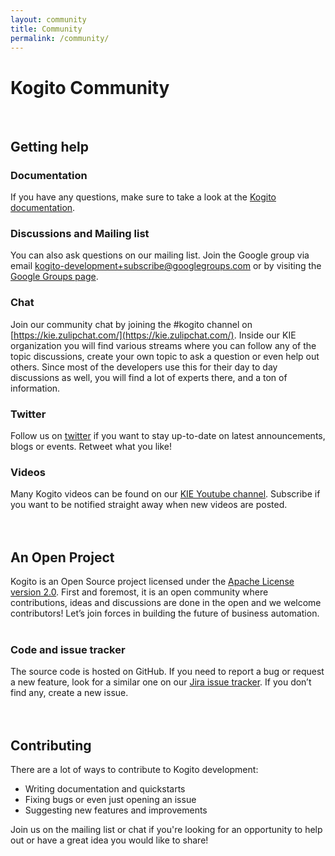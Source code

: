 ```yaml
---
layout: community
title: Community
permalink: /community/
---
```


# Kogito Community
<br/>

## Getting help

### Documentation

If you have any questions, make sure to take a look at the [Kogito documentation](https://docs.jboss.org/kogito/release/latest/html_single/). 

### Discussions and Mailing list

You can also ask questions on our mailing list. Join the Google group via email kogito-development+subscribe@googlegroups.com or by visiting the [Google Groups page](https://groups.google.com/d/forum/kogito-development).

### Chat

Join our community chat by joining the #kogito channel on [https://kie.zulipchat.com/](https://kie.zulipchat.com/).
Inside our KIE organization you will find various streams where you can follow any of the topic discussions, create your own topic to ask a question or even help out others.  Since most of the developers use this for their day to day discussions as well, you will find a lot of experts there, and a ton of information.

### Twitter

Follow us on [twitter](https://twitter.com/kogito_kie) if you want to stay up-to-date on latest announcements, blogs or events.  Retweet what you like! 

### Videos

Many Kogito videos can be found on our [KIE Youtube channel](https://www.youtube.com/channel/UCUjeymTM-TrwHs36388VRbw).  Subscribe if you want to be notified straight away when new videos are posted.
<br><br><br>
## An Open Project

Kogito is an Open Source project licensed under the [Apache License version 2.0](https://www.apache.org/licenses/LICENSE-2.0). First and foremost, it is an open community where contributions, ideas and discussions are done in the open and we welcome contributors! Let’s join forces in building the future of business automation.<br/><br/> 

### Code and issue tracker

The source code is hosted on GitHub. If you need to report a bug or request a new feature, look for a similar one on our [Jira issue tracker](https://issues.jboss.org/projects/KOGITO). If you don’t find any, create a new issue.
<br><br><br>
## Contributing

There are a lot of ways to contribute to Kogito development:
* Writing documentation and quickstarts
* Fixing bugs or even just opening an issue
* Suggesting new features and improvements

Join us on the mailing list or chat if you're looking for an opportunity to help out or have a great idea you would like to share! 
